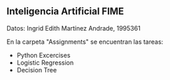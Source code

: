 ## Inteligencia Artificial FIME
Datos: Ingrid Edith Martínez Andrade, 1995361

En la carpeta "Assignments" se encuentran las tareas:
* Python Excercises
* Logistic Regression
* Decision Tree


  
